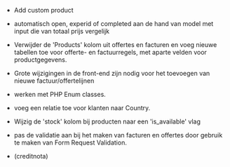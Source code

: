 -   Add custom product
-   automatisch open, experid of completed aan de hand van model met input die van totaal prijs vergelijk

-   Verwijder de 'Products' kolom uit offertes en facturen en voeg nieuwe tabellen toe voor offerte- en factuurregels, met aparte velden voor productgegevens.
-   Grote wijzigingen in de front-end zijn nodig voor het toevoegen van nieuwe factuur/offertelijnen
-   werken met PHP Enum classes.
-   voeg een relatie toe voor klanten naar Country.
-   Wijzig de 'stock' kolom bij producten naar een 'is_available' vlag
-   pas de validatie aan bij het maken van facturen en offertes door gebruik te maken van Form Request Validation.

-   (creditnota)
